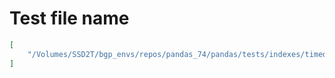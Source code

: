 # Test file name

```json
[
    "/Volumes/SSD2T/bgp_envs/repos/pandas_74/pandas/tests/indexes/timedeltas/test_constructors.py"
]
```
